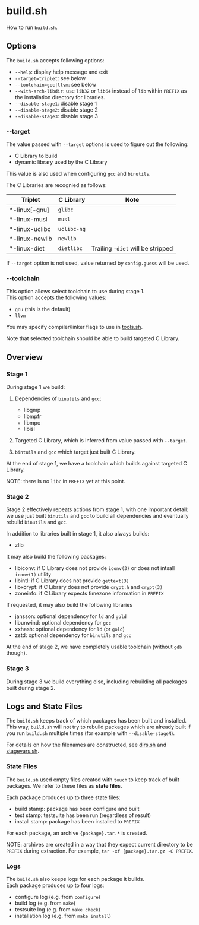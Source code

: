# build.sh

How to run `build.sh`.

## Options

The `build.sh` accepts following options:

- `--help`: display help message and exit
- `--target=triplet`: see below
- `--toolchain=gcc|llvm`: see below
- `--with-arch-libdir`: use `lib32` or `lib64` instead of `lib` within `PREFIX`
  as the installation directory for libraries.
- `--disable-stage1`: disable stage 1
- `--disable-stage2`: disable stage 2
- `--disable-stage3`: disable stage 3

### --target

The value passed with `--target` options is used to figure out the following:

- C Library to build
- dynamic library used by the C Library

This value is also used when configuring `gcc` and `binutils`.

The C Libraries are recognied as follows:

| Triplet         | C Library   | Note                              |
| --------------- | ----------- | --------------------------------- |
| \*-linux[-gnu]  | `glibc`     |                                   |
| \*-linux-musl   | `musl`      |                                   |
| \*-linux-uclibc | `uclibc-ng` |                                   |
| \*-linux-newlib | `newlib`    |                                   |
| \*-linux-diet   | `dietlibc`  | Trailing `-diet` will be stripped |

If `--target` option is not used, value returned by `config.guess` will be used.

### --toolchain

This option allows select toolchain to use during stage 1.  
This option accepts the following values:

- `gnu` (this is the default)
- `llvm`

You may specify compiler/linker flags to use in [tools.sh](/config/tools.sh).

Note that selected toolchain should be able to build targeted C Library.

## Overview

### Stage 1

During stage 1 we build:

1. Dependencies of `binutils` and `gcc`:

   - libgmp
   - libmpfr
   - libmpc
   - libisl

2. Targeted C Library, which is inferred from value passed with `--target`.
3. `bintuils` and `gcc` which target just built C Library.

At the end of stage 1, we have a toolchain which builds against targeted
C Library.

NOTE: there is no `libc` in `PREFIX` yet at this point.

### Stage 2

Stage 2 effectively repeats actions from stage 1, with one important detail:
we use just built `binutils` and `gcc` to build all dependencies and eventually
rebuild `binutils` and `gcc`.

In addition to libraries built in stage 1, it also always builds:

- zlib

It may also build the following packages:

- libiconv: if C Library does not provide `iconv(3)` or does not intsall
  `iconv(1)` utility
- libintl: if C Library does not provide `gettext(3)`
- libxcrypt: if C Library does not provide `crypt.h` and `crypt(3)`
- zoneinfo: if C Library expects timezone information in `PREFIX`

If requested, it may also build the following libraries

- jansson: optional dependency for `ld` and `gold`
- libunwind: optional dependency for `gcc`
- xxhash: optional dependency for `ld` (or `gold`)
- zstd: optional dependency for `binutils` and `gcc`

At the end of stage 2, we have completely usable toolchain
(without `gdb` though).

### Stage 3

During stage 3 we build everything else, including rebuilding all packages built
during stage 2.

## Logs and State Files

The `build.sh` keeps track of which packages has been built and installed.
This way, `build.sh` will not try to rebuild packages which are already built
if you run `build.sh` multiple times (for example with `--disable-stageN`).

For details on how the filenames are constructed,
see [dirs.sh](/include/dirs.sh) and [stagevars.sh](/include/stagevars.sh).

### State Files

The `build.sh` used empty files created with `touch` to keep track of built
packages. We refer to these files as **state files**.

Each package produces up to three state files:

- build stamp: package has been configure and built
- test stamp: testsuite has been run (regardless of result)
- install stamp: package has been installed to `PREFIX`

For each package, an archive `{package}.tar.*` is created.

NOTE: archives are created in a way that they expect current directory
to be `PREFIX` during extraction.
For example, `tar -xf {package}.tar.gz -C PREFIX`.

### Logs

The `build.sh` also keeps logs for each package it builds.  
Each package produces up to four logs:

- configure log (e.g. from `configure`)
- build log (e.g. from `make`)
- testsuite log (e.g. from `make check`)
- installation log (e.g. from `make install`)
